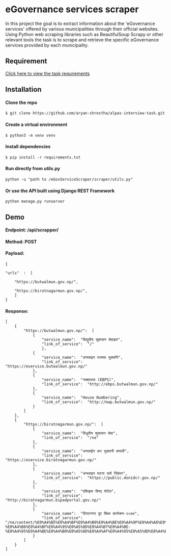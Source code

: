 # eGovernance services scraper

In this project the goal is to extract information about the 'eGovernance services' offered by various municipalities through their official websites. Using Python web scraping libraries such as BeautifulSoup Scrapy or other relevant tools the task is to scrape and retrieve the specific eGovernance services provided by each municipality.

## Requirement

[Click here to view the task requirements](https://drive.google.com/file/d/1NWUv9DGKAnAl4fKXljWSOsIwhpxogUHE/view?usp=sharing)

## Installation

#### Clone the repo

```
$ git clone https://github.com/aryan-shrestha/alpas-interview-task.git
```

#### Create a virtual environment

```
$ python3 -m venv venv
```

#### Install dependencies

```
$ pip install -r requirements.txt
```

#### Run directly from utils.py

```
python -u "path to /eGovServiceScraper/scraper/utils.py"
```

#### Or use the API built using Django REST Framework

```
python manage.py runserver
```

## Demo

#### Endpoint: /api/scrapper/

#### Method: POST

#### Payload:

```
{

"urls"  :  [

	"https://butwalmun.gov.np/",

	"https://biratnagarmun.gov.np/",
	]
}
```

#### Response:

```
[
	{
		"https://butwalmun.gov.np/":  [
			{
				"service_name":  "विद्युतीय सुशासन सेवाहरु",
				"link_of_service":  "/"
				},
			{
				"service_name":  "अनलाइन राजस्व भुक्तानि",
				"link_of_service":  "https://eservice.butwalmun.gov.np/"
			},
			{
				"service_name":  "नक्शापास (EBPS)",
				"link_of_service":  "http://ebps.butwalmun.gov.np/"
			},
			{
				"service_name":  "House Numbering",
				"link_of_service":  "http://map.butwalmun.gov.np/"
			}
		]
	},
	{
		"https://biratnagarmun.gov.np/":  [
			{
				"service_name":  "विधुतीय शुसासन सेवा",
				"link_of_service":  "/ne"
			},
			{
				"service_name":  "अनलाईन कर भुक्तानी प्रणाली",
				"link_of_service":  "https://eservice.biratnagarmun.gov.np/"
			},
			{
				"service_name":  "अनलाइन घटना दर्ता निवेदन",
				"link_of_service":  "https://public.donidcr.gov.np/"
			},
			{
				"service_name":  "एकिकृत विपद् पोर्टल",
				"link_of_service":  "http://biratnagarmun.bipadportal.gov.np/"
			},
			{
				"service_name":  "विराटनगर दुर शिक्षा कार्यक्रम-२०७७",
				"link_of_service":  "/ne/content/%E0%A4%B5%E0%A4%BF%E0%A4%B0%E0%A4%BE%E0%A4%9F%E0%A4%A8%E0%A4%97%E0%A4%B0%E0%A4%A6%E0%A5%81%E0%A4B0-%E0%A4%B6%E0%A4%BF%E0%A4%95%E0%A5%8D%E0%A4%B7%E0%A4%BE-%E0%A4%95%E0%A4%BE%E0%A4%B0%E0%A5%8D%E0%A4%AF%E0%A4%95%E0%A5%8D%E0%A4%B0%E0%A4%AE%E0%A5%A8%E0%A5%A6%E0%A5%AD%E0%A5%AD"
			}
		]
	}
]
```
